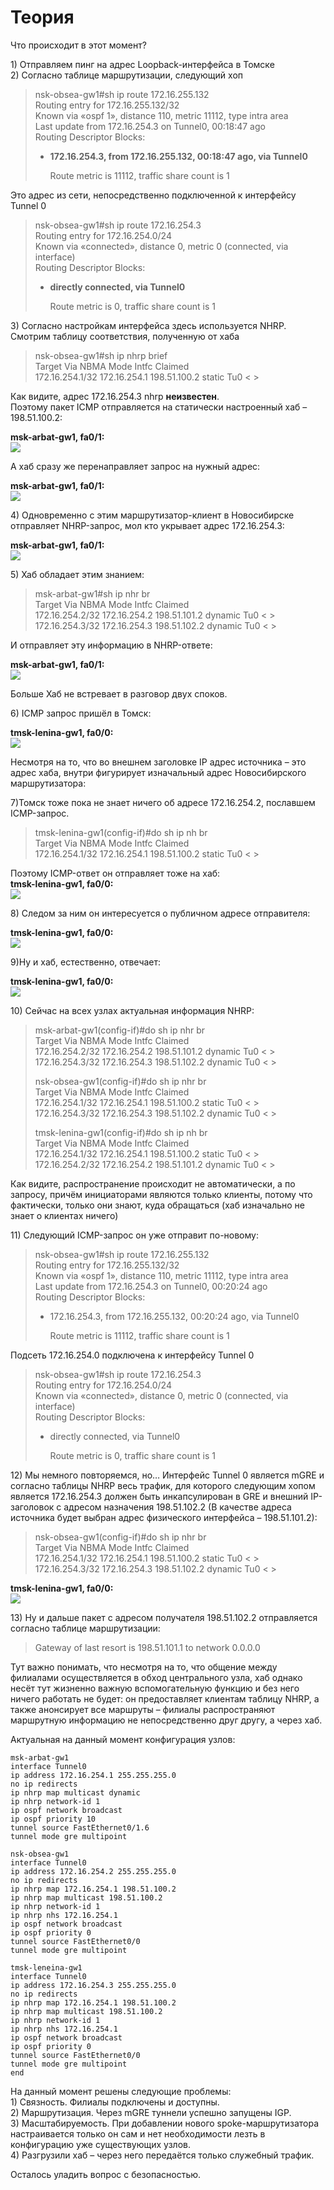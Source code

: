 # Теория

Что происходит в этот момент?  

1\) Отправляем пинг на адрес Loopback-интерфейса в Томске  
2\) Согласно таблице маршрутизации, следующий хоп

> nsk-obsea-gw1\#sh ip route 172.16.255.132  
> Routing entry for 172.16.255.132/32  
> Known via «ospf 1», distance 110, metric 11112, type intra area  
> Last update from 172.16.254.3 on Tunnel0, 00:18:47 ago  
> Routing Descriptor Blocks:
>
> * **172.16.254.3, from 172.16.255.132, 00:18:47 ago, via Tunnel0**
>
>   Route metric is 11112, traffic share count is 1

Это адрес из сети, непосредственно подключенной к интерфейсу Tunnel 0

> nsk-obsea-gw1\#sh ip route 172.16.254.3  
> Routing entry for 172.16.254.0/24  
> Known via «connected», distance 0, metric 0 \(connected, via interface\)  
> Routing Descriptor Blocks:
>
> * **directly connected, via Tunnel0**
>
>   Route metric is 0, traffic share count is 1

3\) Согласно настройкам интерфейса здесь используется NHRP. Смотрим таблицу соответствия, полученную от хаба

> nsk-obsea-gw1\#sh ip nhrp brief  
> Target Via NBMA Mode Intfc Claimed  
> 172.16.254.1/32 172.16.254.1 198.51.100.2 static Tu0 &lt; &gt;

Как видите, адрес 172.16.254.3 nhrp **неизвестен**.  
Поэтому пакет ICMP отправляется на статически настроенный хаб – 198.51.100.2:

**msk-arbat-gw1, fa0/1:**  
![](http://img-fotki.yandex.ru/get/5641/83739833.23/0_abbff_9b09cdd_XXXL.jpg)

А хаб сразу же перенаправляет запрос на нужный адрес:

**msk-arbat-gw1, fa0/1:**  
![](http://img-fotki.yandex.ru/get/6428/83739833.23/0_abc00_a4d66506_XXXL.jpg)

4\) Одновременно с этим маршрутизатор-клиент в Новосибирске отправляет NHRP-запрос, мол кто укрывает адрес 172.16.254.3:

**msk-arbat-gw1, fa0/1:**  
![](http://img-fotki.yandex.ru/get/6440/83739833.23/0_abdb7_e6d9b593_XXXL.jpg)

5\) Хаб обладает этим знанием:

> msk-arbat-gw1\#sh ip nhr br  
> Target Via NBMA Mode Intfc Claimed  
> 172.16.254.2/32 172.16.254.2 198.51.101.2 dynamic Tu0 &lt; &gt;  
> 172.16.254.3/32 172.16.254.3 198.51.102.2 dynamic Tu0 &lt; &gt;

И отправляет эту информацию в NHRP-ответе:

**msk-arbat-gw1, fa0/1:**  
![](http://img-fotki.yandex.ru/get/5629/83739833.23/0_abdb8_1fce29ad_XXXL.jpg)

Больше Хаб не встревает в разговор двух споков.

6\) ICMP запрос пришёл в Томск:

**tmsk-lenina-gw1, fa0/0:**  
![](http://img-fotki.yandex.ru/get/5624/83739833.23/0_abdb6_928b7641_XXXL.jpg)

Несмотря на то, что во внешнем заголовке IP адрес источника – это адрес хаба, внутри фигурирует изначальный адрес Новосибирского маршрутизатора:

7\)Томск тоже пока не знает ничего об адресе 172.16.254.2, пославшем ICMP-запрос.

> tmsk-lenina-gw1\(config-if\)\#do sh ip nh br  
> Target Via NBMA Mode Intfc Claimed  
> 172.16.254.1/32 172.16.254.1 198.51.100.2 static Tu0 &lt; &gt;

Поэтому ICMP-ответ он отправляет тоже на хаб:  
**tmsk-lenina-gw1, fa0/0:**  
![](http://img-fotki.yandex.ru/get/6446/83739833.23/0_abdb9_e99cac81_XXXL.jpg)

8\) Следом за ним он интересуется о публичном адресе отправителя:

**tmsk-lenina-gw1, fa0/0:**  
![](http://img-fotki.yandex.ru/get/4138/83739833.23/0_abdc6_33f6cc63_XXXL.jpg)

9\)Ну и хаб, естественно, отвечает:

**tmsk-lenina-gw1, fa0/0:**  
![](http://img-fotki.yandex.ru/get/5634/83739833.23/0_abdbc_e0284054_XXXL.jpg)

10\) Сейчас на всех узлах актуальная информация NHRP:

> msk-arbat-gw1\(config-if\)\#do sh ip nhr br  
> Target Via NBMA Mode Intfc Claimed  
> 172.16.254.2/32 172.16.254.2 198.51.101.2 dynamic Tu0 &lt; &gt;  
> 172.16.254.3/32 172.16.254.3 198.51.102.2 dynamic Tu0 &lt; &gt;
>
> nsk-obsea-gw1\(config-if\)\#do sh ip nhr br  
> Target Via NBMA Mode Intfc Claimed  
> 172.16.254.1/32 172.16.254.1 198.51.100.2 static Tu0 &lt; &gt;  
> 172.16.254.3/32 172.16.254.3 198.51.102.2 dynamic Tu0 &lt; &gt;
>
> tmsk-lenina-gw1\(config-if\)\#do sh ip nh br  
> Target Via NBMA Mode Intfc Claimed  
> 172.16.254.1/32 172.16.254.1 198.51.100.2 static Tu0 &lt; &gt;  
> 172.16.254.2/32 172.16.254.2 198.51.101.2 dynamic Tu0 &lt; &gt;

Как видите, распространение происходит не автоматически, а по запросу, причём инициаторами являются только клиенты, потому что фактически, только они знают, куда обращаться \(хаб изначально не знает о клиентах ничего\)

11\) Следующий ICMP-запрос он уже отправит по-новому:

> nsk-obsea-gw1\#sh ip route 172.16.255.132  
> Routing entry for 172.16.255.132/32  
> Known via «ospf 1», distance 110, metric 11112, type intra area  
> Last update from 172.16.254.3 on Tunnel0, 00:20:24 ago  
> Routing Descriptor Blocks:
>
> * 172.16.254.3, from 172.16.255.132, 00:20:24 ago, via Tunnel0
>
>   Route metric is 11112, traffic share count is 1

Подсеть 172.16.254.0 подключена к интерфейсу Tunnel 0

> nsk-obsea-gw1\#sh ip route 172.16.254.3  
> Routing entry for 172.16.254.0/24  
> Known via «connected», distance 0, metric 0 \(connected, via interface\)  
> Routing Descriptor Blocks:
>
> * directly connected, via Tunnel0
>
>   Route metric is 0, traffic share count is 1

12\) Мы немного повторяемся, но… Интерфейс Tunnel 0 является mGRE и согласно таблицы NHRP весь трафик, для которого следующим хопом является 172.16.254.3 должен быть инкапсулирован в GRE и внешний IP-заголовок с адресом назначения 198.51.102.2 \(В качестве адреса источника будет выбран адрес физического интерфейса – 198.51.101.2\):

> nsk-obsea-gw1\(config-if\)\#do sh ip nhr br  
> Target Via NBMA Mode Intfc Claimed  
> 172.16.254.1/32 172.16.254.1 198.51.100.2 static Tu0 &lt; &gt;  
> 172.16.254.3/32 172.16.254.3 198.51.102.2 dynamic Tu0 &lt; &gt;

**tmsk-lenina-gw1, fa0/0:**  
![](http://img-fotki.yandex.ru/get/6437/83739833.23/0_abdbd_56822ef5_XXXL.jpg)

13\) Ну и дальше пакет с адресом получателя 198.51.102.2 отправляется согласно таблице маршрутизации:

> Gateway of last resort is 198.51.101.1 to network 0.0.0.0

Тут важно понимать, что несмотря на то, что общение между филиалами осуществляется в обход центрального узла, хаб однако несёт тут жизненно важную вспомогательную функцию и без него ничего работать не будет: он предоставляет клиентам таблицу NHRP, а также анонсирует все маршруты – филиалы распространяют маршрутную информацию не непосредственно друг другу, а через хаб.

Актуальная на данный момент конфигурация узлов:

```text
msk-arbat-gw1
interface Tunnel0
ip address 172.16.254.1 255.255.255.0
no ip redirects
ip nhrp map multicast dynamic
ip nhrp network-id 1
ip ospf network broadcast
ip ospf priority 10
tunnel source FastEthernet0/1.6
tunnel mode gre multipoint

nsk-obsea-gw1
interface Tunnel0
ip address 172.16.254.2 255.255.255.0
no ip redirects
ip nhrp map 172.16.254.1 198.51.100.2
ip nhrp map multicast 198.51.100.2
ip nhrp network-id 1
ip nhrp nhs 172.16.254.1
ip ospf network broadcast
ip ospf priority 0
tunnel source FastEthernet0/0
tunnel mode gre multipoint

tmsk-leneina-gw1
interface Tunnel0
ip address 172.16.254.3 255.255.255.0
no ip redirects
ip nhrp map 172.16.254.1 198.51.100.2
ip nhrp map multicast 198.51.100.2
ip nhrp network-id 1
ip nhrp nhs 172.16.254.1
ip ospf network broadcast
ip ospf priority 0
tunnel source FastEthernet0/0
tunnel mode gre multipoint
end
```

На данный момент решены следующие проблемы:  
1\) Связность. Филиалы подключены и доступны.  
2\) Маршрутизация. Через mGRE туннели успешно запущены IGP.  
3\) Масштабируемость. При добавлении нового spoke-маршрутизатора настраивается только он сам и нет необходимости лезть в конфигурацию уже существующих узлов.  
4\) Разгрузили хаб – через него передаётся только служебный трафик.

Осталось уладить вопрос с безопасностью.
